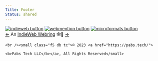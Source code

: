 ```yaml
---
Title: Footer
Status: shared
---
```

<div class="wrap     tc">
<a class="link near-black hover-silver dib mh3 tc" href="https://github.com/pmoralesgarcia" title="GitHub">
    <i class="f2 dib h2 w2 fa-brands fa-github black"></i>
  </a>

  <a class="link near-black hover-silver dib mh3 tc blue" href="https://linkedin.com/in/pmoralesgarcia" title="LinkedIn">
    <i class="f2 dib h2 w2 fa-brands fa-linkedin blue"></i>
  </a>

  <!--- <a class="link near-black hover-silver dib mh3 tc" href="https://social.lifeofpablo.com" title="Mastodon">
    <i class="f2 dib h2 w2 fa-brands fa-mastodon purple"></i>
  </a> -->

   <!--- <a class="link near-black hover-silver dib mh3 tc" href="https://micropub.lifeofpablo.com/" title="Microblog">
    <i class="f2 dib h2 w2 fa-brands fa-microblog orange"></i>
  </a> -->

  <a class="link near-black hover-silver dib mh3 tc" href="/cookie-policy" title="Cookies">
    <i class="f2 dib h2 w2 fa-solid fa-cookie brown pink"></i>
  </a>

  <a class="link near-black hover-silver dib mh3 tc" href="/complaint-form" title="Complaint Form">
    <i class="f2 dib h2 w2 fa-solid fa-file-signature gold"></i>
  </a>
<a class="link near-black hover-silver dib mh3 tc" href="mailto:pablo@lifeofpablo.com" title="Email">
    <i class="f2 dib h2 w2 fa-solid fa-envelope hot-pink"></i>
  </a>
  <a class="link near-black hover-silver dib mh3 tc" href="/linkinbio" title="Links">
    <i class="f2 dib h2 w2 fa-solid fa-link green"></i>
  </a>

  <div class="tc mt3">
    <a href="https://indieweb.org/" title="IndieWeb" class="f6 dib ph2 link mid-gray dim"><img src="/media/images/indieweb-logos/indiewebcamp-button.svg" alt="indieweb button" style="image-rendering:pixelated;"></a>
    <a href="https://www.w3.org/TR/webmention/"    title="Terms" class="f6 dib ph2 link mid-gray dim"><img src="/media/images/indieweb-logos/webmention-button.svg" alt="webmention button" style="image-rendering:pixelated;"></a>
    <a href="https://microformats.org/"  title="Privacy" class="f6 dib ph2 link mid-gray dim"><img src="/media/images/indieweb-logos/microformats-button.svg" alt="microformats button" style="image-rendering:pixelated;"></a>
<br />
<a href="https://xn--sr8hvo.ws/previous">←</a>
An <a href="https://xn--sr8hvo.ws">IndieWeb Webring</a> 🕸💍
<a href="https://xn--sr8hvo.ws/next">→</a>

    <br /><small class="f5 db tc">© 2023 <a href="https://pabs.tech/">
    
    <b>Pabs Tech LLC</b></a>, All Rights Reserved</small>
    




  </div>

</div>